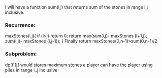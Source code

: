 I will have a function sum(i,j) that returns sum of the stones in range i,j inclusive.

### Recurrence:

maxStones(i,j){
if (i>j) return 0;
return max(sum(i,j)- maxStones (i+1,j),
sum(i,j)- maxStones (i,j-1));
}
Finally return maxStones(0,n-1)>sum(0,n-1)/2

### Subproblem:

dp[i][j] would stores maximum stones a player can have the player using piles in range i..j inclusive
